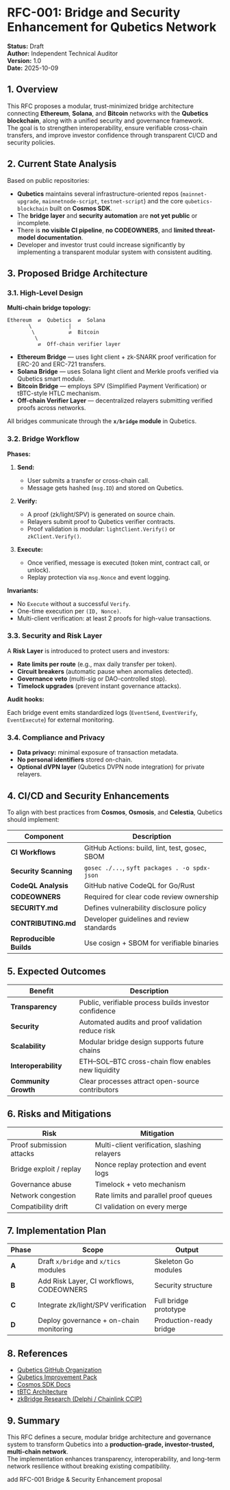 # RFC-001: Bridge and Security Enhancement for Qubetics Network

**Status:** Draft  
**Author:** Independent Technical Auditor  
**Version:** 1.0  
**Date:** 2025-10-09  

## 1. Overview

This RFC proposes a modular, trust-minimized bridge architecture connecting **Ethereum**, **Solana**, and **Bitcoin** networks with the **Qubetics blockchain**, along with a unified security and governance framework.  
The goal is to strengthen interoperability, ensure verifiable cross-chain transfers, and improve investor confidence through transparent CI/CD and security policies.

## 2. Current State Analysis

Based on public repositories:

- **Qubetics** maintains several infrastructure-oriented repos (`mainnet-upgrade`, `mainnetnode-script`, `testnet-script`) and the core `qubetics-blockchain` built on **Cosmos SDK**.  
- The **bridge layer** and **security automation** are **not yet public** or incomplete.  
- There is **no visible CI pipeline**, **no CODEOWNERS**, and **limited threat-model documentation**.  
- Developer and investor trust could increase significantly by implementing a transparent modular system with consistent auditing.

## 3. Proposed Bridge Architecture

### 3.1. High-Level Design

**Multi-chain bridge topology:**

```
Ethereum  ⇄  Qubetics  ⇄  Solana
       \            |
        \           ⇄  Bitcoin
         \
          ⇄  Off-chain verifier layer
```

- **Ethereum Bridge** — uses light client + zk-SNARK proof verification for ERC-20 and ERC-721 transfers.  
- **Solana Bridge** — uses Solana light client and Merkle proofs verified via Qubetics smart module.  
- **Bitcoin Bridge** — employs SPV (Simplified Payment Verification) or tBTC-style HTLC mechanism.  
- **Off-chain Verifier Layer** — decentralized relayers submitting verified proofs across networks.  

All bridges communicate through the **`x/bridge` module** in Qubetics.

### 3.2. Bridge Workflow

**Phases:**

1. **Send:**  
   - User submits a transfer or cross-chain call.  
   - Message gets hashed (`msg.ID`) and stored on Qubetics.
     
2. **Verify:**  
   - A proof (zk/light/SPV) is generated on source chain.  
   - Relayers submit proof to Qubetics verifier contracts.  
   - Proof validation is modular: `lightClient.Verify()` or `zkClient.Verify()`.
     
3. **Execute:**  
   - Once verified, message is executed (token mint, contract call, or unlock).  
   - Replay protection via `msg.Nonce` and event logging.  

**Invariants:**

- No `Execute` without a successful `Verify`.  
- One-time execution per `(ID, Nonce)`.  
- Multi-client verification: at least 2 proofs for high-value transactions.  

### 3.3. Security and Risk Layer

A **Risk Layer** is introduced to protect users and investors:
- **Rate limits per route** (e.g., max daily transfer per token).  
- **Circuit breakers** (automatic pause when anomalies detected).  
- **Governance veto** (multi-sig or DAO-controlled stop).  
- **Timelock upgrades** (prevent instant governance attacks).  

**Audit hooks:**  

Each bridge event emits standardized logs (`EventSend`, `EventVerify`, `EventExecute`) for external monitoring.

### 3.4. Compliance and Privacy

- **Data privacy:** minimal exposure of transaction metadata.  
- **No personal identifiers** stored on-chain.  
- **Optional dVPN layer** (Qubetics DVPN node integration) for private relayers.

## 4. CI/CD and Security Enhancements

To align with best practices from **Cosmos**, **Osmosis**, and **Celestia**, Qubetics should implement:

| Component | Description |
|------------|--------------|
| **CI Workflows** | GitHub Actions: build, lint, test, gosec, SBOM |
| **Security Scanning** | `gosec ./...`, `syft packages . -o spdx-json` |
| **CodeQL Analysis** | GitHub native CodeQL for Go/Rust |
| **CODEOWNERS** | Required for clear code review ownership |
| **SECURITY.md** | Defines vulnerability disclosure policy |
| **CONTRIBUTING.md** | Developer guidelines and review standards |
| **Reproducible Builds** | Use cosign + SBOM for verifiable binaries |

## 5. Expected Outcomes

| Benefit | Description |
|----------|--------------|
| **Transparency** | Public, verifiable process builds investor confidence |
| **Security** | Automated audits and proof validation reduce risk |
| **Scalability** | Modular bridge design supports future chains |
| **Interoperability** | ETH–SOL–BTC cross-chain flow enables new liquidity |
| **Community Growth** | Clear processes attract open-source contributors |

## 6. Risks and Mitigations

| Risk | Mitigation |
|-------|-------------|
| Proof submission attacks | Multi-client verification, slashing relayers |
| Bridge exploit / replay | Nonce replay protection and event logs |
| Governance abuse | Timelock + veto mechanism |
| Network congestion | Rate limits and parallel proof queues |
| Compatibility drift | CI validation on every merge |

## 7. Implementation Plan

| Phase | Scope | Output |
|--------|--------|---------|
| **A** | Draft `x/bridge` and `x/tics` modules | Skeleton Go modules |
| **B** | Add Risk Layer, CI workflows, CODEOWNERS | Security structure |
| **C** | Integrate zk/light/SPV verification | Full bridge prototype |
| **D** | Deploy governance + on-chain monitoring | Production-ready bridge |

## 8. References

- [Qubetics GitHub Organization](https://github.com/Qubetics)  
- [Qubetics Improvement Pack](https://github.com/ZK443/qubetics-improvement-pack)  
- [Cosmos SDK Docs](https://docs.cosmos.network)  
- [tBTC Architecture](https://tbtc.network)  
- [zkBridge Research (Delphi / Chainlink CCIP)](https://chain.link/cross-chain)  

## 9. Summary

This RFC defines a secure, modular bridge architecture and governance system to transform Qubetics into a **production-grade, investor-trusted, multi-chain network**.  
The implementation enhances transparency, interoperability, and long-term network resilience without breaking existing compatibility.


add RFC-001 Bridge & Security Enhancement proposal
